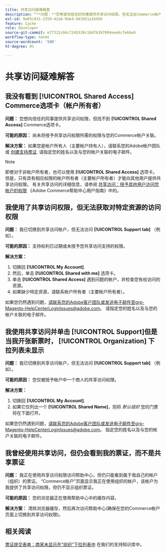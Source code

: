 ```yaml
---
title: 共享访问疑难解答
description: “**问题：**您希望向信任的同事提供共享访问权限，但无法在Commerce帐户页面上找到**共享访问权限**选项卡。”
exl-id: 9e03c031-2359-42a6-9de4-943451a16456
feature: Cache
role: Developer
source-git-commit: e77322c04c7245538c10dfb397094eee6cfe6be9
workflow-type: tm+mt
source-wordcount: '500'
ht-degree: 0%

---
```


# 共享访问疑难解答

## 我没有看到 [!UICONTROL Shared Access] Commerce选项卡（帐户所有者）

**问题：** 您想向信任的同事提供共享访问权限，但找不到 **[!UICONTROL Shared Access]** Commerce选项卡。

**可能的原因：** 尚未将授予共享访问权限所需的权限与您的Commerce帐户关联。

**解决方案：** 如果您是帐户所有人（主要帐户持有人），请联系您的Adobe帐户团队或 [创建支持票证](/help/help-center-guide/help-center/magento-help-center-user-guide.md#merchant-not-displayed). 请指定您的姓名以及与您的帐户关联的电子邮件。

>[!NOTE]
>
>即使对于非帐户所有者，也可以使用 **[!UICONTROL Shared Access]** 选项卡。 但是，只有具有相应权限的帐户所有者（主要帐户所有者）才能向其他用户提供共享访问权限。 有关共享访问的详细信息，请参阅 [共享访问：授予其他用户访问您帐户的权限](https://experienceleague.adobe.com/docs/commerce-knowledge-base/kb/help-center-guide/magento-help-center-user-guide.html?lang=en#shared-access) 《Adobe Commerce帮助中心用户指南》中的。

## 我使用了共享访问权限，但无法获取对特定资源的访问权限

**问题：** 我已切换到共享访问帐户，但无法访问 **[!UICONTROL Support tab]** （例如）。

**可能的原因：** 支持权利已过期或未授予您共享访问支持的权限。

**解决方案：**

1. 切换回 **[!UICONTROL My Account]**.
1. 然后，单击 **[!UICONTROL Shared with me]** 选项卡。
1. 单击 **[!UICONTROL Shared Access]** 遇到问题的帐户，并检查您有权访问的资源。
1. 如果缺少特定资源，请联系帐户所有者（主要帐户所有者）。

如果您仍然遇到问题，请联系您的Adobe客户团队或发送电子邮件至grp-Magento-HelpCenterLoginIssues@adobe.com。 请指定您的姓名以及与您的帐户关联的电子邮件。

## 我使用共享访问并单击 [!UICONTROL Support]但是当我开张新票时， [!UICONTROL Organization] 下拉列表未显示

**问题：** 我已切换到共享访问帐户，但无法访问 **[!UICONTROL Support tab]** （例如）。

**可能的原因：** 您仅被授予帐户中一个商人的共享访问权限。

**解决方案：**

1. 切换回 **[!UICONTROL My Account]**.
1. 如果它仅列出一个 **[!UICONTROL Shared Name]**，则将 *默认组织* 您的门票将在下面打开。

如果您仍然遇到问题，请联系您的Adobe客户团队或发送电子邮件至grp-Magento-HelpCenterLoginIssues@adobe.com。 指定您的姓名以及与您的帐户关联的电子邮件。

## 我曾经使用共享访问，但仍会看到我的票证，而不是共享票证

**问题：** 我正在使用共享访问权限访问帮助中心，但仍只能看到属于我自己的帐户（组织）的票证。 “Commerce帐户”页面显示我正在使用组织的帐户，该帐户为我提供了共享访问权限，但仍不显示组织票证。

**可能的原因：** 您的浏览器正在使用帮助中心中的缓存内容。

**解决方案：** 清除浏览器缓存，然后再次访问帮助中心(确保在您的Commerce帐户页面上切换到共享访问权限)。

## 相关阅读

[票证提交表单：商家未显示在“组织”下拉列表中](/help/help-center-guide/help-center/magento-help-center-user-guide.md#merchant-not-displayed) 在我们的支持知识库中。
